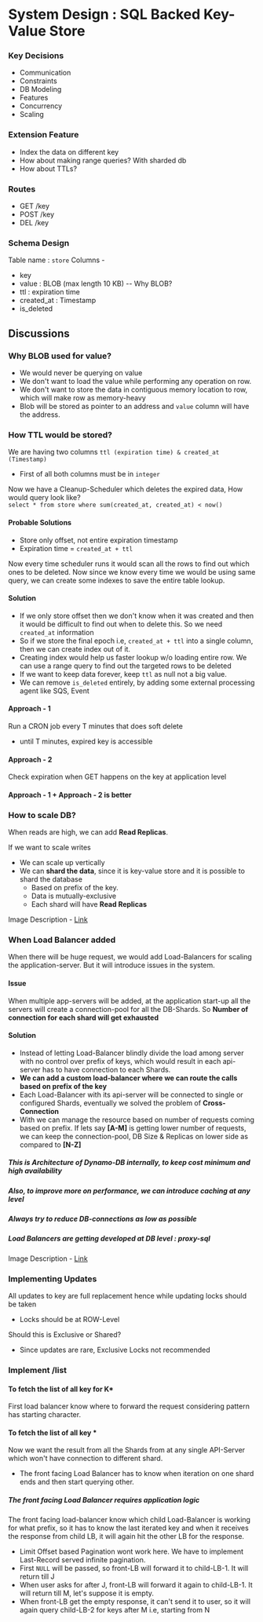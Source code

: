 
# System Design : SQL Backed Key-Value Store

### Key Decisions
- Communication
- Constraints
- DB Modeling
- Features
- Concurrency
- Scaling

### Extension Feature
- Index the data on different key
- How about making range queries? With sharded db
- How about TTLs?

### Routes
- GET   /key
- POST  /key
- DEL   /key

### Schema Design
Table name : `store` Columns -
- key
- value : BLOB (max length 10 KB) -- Why BLOB?
- ttl : expiration time
- created_at : Timestamp
- is_deleted


## Discussions

### Why BLOB used for value?
- We would never be querying on value
- We don't want to load the value while performing any operation on row.
- We don't want to store the data in contiguous memory location to row, which will make row as memory-heavy
- Blob will be stored as pointer to an address and `value` column will have the address.

### How TTL would be stored?
We are having two columns `ttl (expiration time) & created_at (Timestamp)`
- First of all both columns must be in `integer`

Now we have a Cleanup-Scheduler which deletes the expired data, How would query look like?  
`select * from store where sum(created_at, created_at) < now()`

#### Probable Solutions
- Store only offset, not entire expiration timestamp
- Expiration time = `created_at + ttl`

Now every time scheduler runs it would scan all the rows to find out which ones to be deleted. Now since we know every time we would be using same query, we can create some indexes to save the entire table lookup.

#### Solution
- If we only store offset then we don't know when it was created and then it would be difficult to find out when to delete this. So we need `created_at` information
- So if we store the final epoch i.e, `created_at + ttl` into a single column, then we can create index out of it.
- Creating index would help us faster lookup w/o loading entire row. We can use a range query to find out the targeted rows to be deleted
- If we want to keep data forever, keep `ttl` as null not a big value.
- We can remove `is_deleted` entirely, by adding some external processing agent like SQS, Event

#### Approach - 1
Run a CRON job every T minutes that does soft delete
- until T minutes, expired key is accessible

#### Approach - 2

Check expiration when GET happens on the key at application level

#### Approach - 1 + Approach - 2 is better

### How to scale DB?
When reads are high, we can add **Read Replicas**.

If we want to scale writes
- We can scale up vertically
- We can **shard the data**, since it is key-value store and it is possible to shard the database
    - Based on prefix of the key.
    - Data is mutually-exclusive
    - Each shard will have **Read Replicas**

Image Description - [Link](https://github.com/BornOn27/system-design/blob/main/realtime-app-components/snaps/Key-Value-Pair-Scaling-DB.png)


### When Load Balancer added
When there will be huge request, we would add Load-Balancers for scaling the application-server. But it will introduce issues in the system.

#### Issue
When multiple app-servers will be added, at the application start-up all the servers will create a connection-pool for all the DB-Shards. So **Number of connection for each shard will get exhausted**

#### Solution
- Instead of letting Load-Balancer blindly divide the load among server with no control over prefix of keys, which would result in each api-server has to have connection to each Shards.
- **We can add a custom load-balancer where we can route the calls based on prefix of the key**
- Each Load-Balancer with its api-server will be connected to single or configured Shards, eventually we solved the problem of **Cross-Connection**
- With we can manage the resource based on number of requests coming based on prefix. If lets say **[A-M]** is getting lower number of requests, we can keep the connection-pool, DB Size & Replicas on lower side as compared to **[N-Z]**

##### This is Architecture of Dynamo-DB internally, to keep cost minimum and high availability
##### Also, to improve more on performance, we can introduce caching at any level
##### Always try to reduce DB-connections as low as possible
##### Load Balancers are getting developed at DB level : proxy-sql

Image Description - [Link](https://github.com/BornOn27/system-design/blob/main/realtime-app-components/snaps/Key-Value-Pair-Custom-Load-Balancer.png)

### Implementing Updates
All updates to key are full replacement hence while updating locks should be taken
- Locks should be at ROW-Level

Should this is Exclusive or Shared?
- Since updates are rare, Exclusive Locks not recommended

### Implement /list

#### To fetch the list of all key for K*
First load balancer know where to forward the request considering pattern has starting character.

#### To fetch the list of all key *
Now we want the result from all the Shards from at any single API-Server which won't have connection to different shard.
- The front facing Load Balancer has to know when iteration on one shard ends and then start querying other.
##### The front facing Load Balancer requires application logic
The front facing load-balancer know which child Load-Balancer is working for what prefix, so it has to know the last iterated key and when it receives the response from child LB, it will again hit the other LB for the response.
- Limit Offset based Pagination wont work here. We have to implement Last-Record served infinite pagination.
- First `NULL` will be passed, so front-LB will forward it to child-LB-1. It will return till J
- When user asks for after J, front-LB will forward it again to child-LB-1. It will return till M, let's suppose it is empty.
- When front-LB get the empty response, it can't send it to user, so it will again query child-LB-2 for keys after M i.e, starting from N


